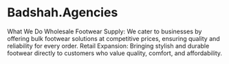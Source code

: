 # Badshah.Agencies
What We Do  Wholesale Footwear Supply: We cater to businesses by offering bulk footwear solutions at competitive prices, ensuring quality and reliability for every order.  Retail Expansion: Bringing stylish and durable footwear directly to customers who value quality, comfort, and affordability.
